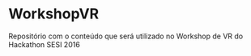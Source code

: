 # WorkshopVR
Repositório com o conteúdo que será utilizado no Workshop de VR do Hackathon SESI 2016
